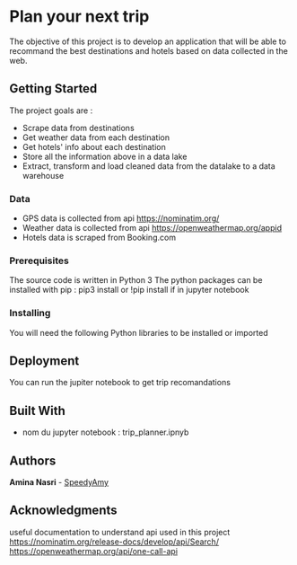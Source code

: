 # Plan your next trip

The objective of this project is to develop an application that will be able to recommand the best destinations and hotels based on data collected in the web.
## Getting Started

The project goals are :
* Scrape data from destinations
* Get weather data from each destination
* Get hotels' info about each destination
* Store all the information above in a data lake
* Extract, transform and load cleaned data from the datalake to a data warehouse

### Data

* GPS data is collected from api  https://nominatim.org/
* Weather data is collected from api https://openweathermap.org/appid 
* Hotels data is scraped from Booking.com

### Prerequisites

The source code is written in Python 3
The python packages can be installed with pip : pip3 install or !pip install if in jupyter notebook

### Installing

You will need the following Python libraries to be installed or imported


## Deployment

You can run the jupiter notebook to get trip recomandations 

## Built With

* nom du jupyter notebook : trip_planner.ipnyb

## Authors

**Amina Nasri** - [SpeedyAmy](https://github.com/SpeedyAmy) 

## Acknowledgments

useful documentation to understand api used in this project
https://nominatim.org/release-docs/develop/api/Search/
https://openweathermap.org/api/one-call-api